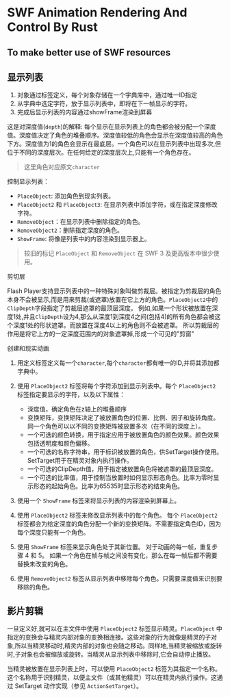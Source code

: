 # SWF Animation Rendering And Control By Rust

## To make better use of SWF resources

## 显示列表

1. 对象通过标签定义，每个对象存储在一个字典库中，通过唯一ID指定
2. 从字典中选定字符，放于显示列表中，即将在下一帧显示的字符。
3. 完成后显示列表的内容通过showFrame渲染到屏幕

这是对深度值(`depth`)的解释:
每个显示在显示列表上的角色都会被分配一个深度值。深度值决定了角色的堆叠顺序。深度值较低的角色会显示在深度值较高的角色下方。深度值为1的角色会显示在最底层。一个角色可以在显示列表中出现多次,但位于不同的深度层次。在任何给定的深度层次上,只能有一个角色存在。

> 这里角色对应原文`character`

控制显示列表：

- `PlaceObject`: 添加角色到现实列表。
- `PlaceObject2` 和 `PlaceObject3`: 在显示列表中添加字符，或在指定深度修改字符。
- `RemoveObject`：在显示列表中删除指定的角色。
- `RemoveObject2`：删除指定深度的角色。
- `ShowFrame`: 将像是列表中的内容渲染到显示器上。

> 较旧的标记 `PlaceObject` 和 `RemoveObject` 在 SWF 3 及更高版本中很少使用。

剪切层

Flash Player支持显示列表中的一种特殊对象叫做剪裁层。被指定为剪裁层的角色本身不会被显示,而是用来剪裁(或遮罩)放置在它上方的角色。`PlaceObject2`中的`ClipDepth`字段指定了剪裁层遮罩的最顶层深度。
例如,如果一个形状被放置在深度1处,并且`ClipDepth`设为4,那么从深度1到深度4之间(包括4)的所有角色都会被这个深度1处的形状遮罩。而放置在深度4以上的角色则不会被遮罩。
所以剪裁层的作用是将它上方的一定深度范围内的对象遮罩掉,形成一个可见的"剪窗"

创建和现实动画

1. 用定义标签定义每一个`character`,每个`character`都有唯一的ID,并将其添加都字典中。
2. 使用 `PlaceObject2` 标签将每个字符添加到显示列表中。每个 `PlaceObject2` 标签指定要显示的字符，以及以下属性：

   - 深度值，确定角色在z轴上的堆叠顺序
   - 变换矩阵，变换矩阵决定了被放置角色的位置、比例、因子和旋转角度。同一个角色可以以不同的变换矩阵被放置多次（在不同的深度上）。
   - 一个可选的颜色转换，用于指定应用于被放置角色的颜色效果。颜色效果包括透明度和颜色偏移。
   - 一个可选的名称字符串，用于标识被放置的角色，供SetTarget操作使用。SetTarget用于在精灵对象内执行操作。
   - 一个可选的ClipDepth值，用于指定被放置角色将被遮罩的最顶层深度。
   - 一个可选的比率值，用于控制当放置时如何显示形态角色。比率为零时显示形态的起始角色。比率为65535时显示形态的结束角色。

3. 使用一个 `ShowFrame` 标签来将显示列表的内容渲染到屏幕上。
4. 使用 `PlaceObject2` 标签来修改显示列表中的每个角色。
每个 `PlaceObject2` 标签都会为给定深度的角色分配一个新的变换矩阵。不需要指定角色ID，因为每个深度只能有一个角色。
5. 使用 `ShowFrame` 标签来显示角色处于其新位置。
对于动画的每一帧，重复步骤 4 和 5。
如果一个角色在帧与帧之间没有变化，那么在每一帧后都不需要替换未改变的角色。
6. 使用 `RemoveObject2` 标签从显示列表中移除每个角色。只需要深度值来识别要移除的角色。

## 影片剪辑

一旦定义好,就可以在主文件中使用 `PlaceObject2` 标签显示精灵。`PlaceObject` 中指定的变换会与精灵内部对象的变换相连接。这些对象的行为就像是精灵的子对象,所以当精灵移动时,精灵内部的对象也会随之移动。同样地,当精灵被缩放或旋转时,子对象也会被缩放或旋转。当精灵从显示列表中移除时,它会自动停止播放。

当精灵被放置在显示列表上时，可以使用 `PlaceObject2` 标签为其指定一个名称。这个名称用于识别精灵，以便主文件（或其他精灵）可以在精灵内执行操作。这通过 SetTarget 动作实现（参见 `ActionSetTarget`）。
